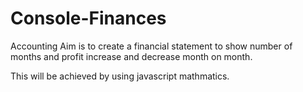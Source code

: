 # Console-Finances
Accounting
Aim is to create a financial statement to show number of months and profit increase and decrease month on month.

This will be achieved by using javascript mathmatics.
